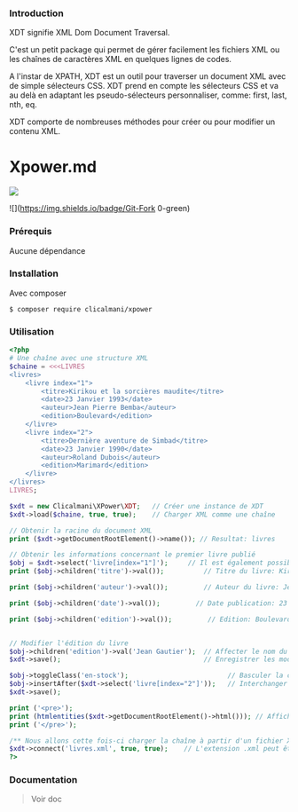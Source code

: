 ### Introduction

XDT signifie XML Dom Document Traversal.

C'est un petit package qui permet de gérer facilement les fichiers XML ou les chaînes de caractères XML en quelques lignes de codes.

A l'instar de XPATH, XDT est un outil pour traverser un document XML avec de simple sélecteurs CSS. XDT prend en compte les sélecteurs CSS et va au delà en adaptant les pseudo-sélecteurs personnaliser, comme: first, last, nth, eq. 

XDT comporte de nombreuses méthodes pour créer ou pour modifier un contenu XML.

# Xpower.md

![](https://upload.wikimedia.org/wikipedia/commons/9/9d/Xml_logo.svg)

![](https://img.shields.io/badge/Git-Fork 0-green)

### Prérequis
Aucune dépendance

### Installation
Avec composer

`$ composer require clicalmani/xpower`

### Utilisation

```php
<?php
# Une chaîne avec une structure XML 
$chaine = <<<LIVRES
<livres>
	<livre index="1">
		<titre>Kirikou et la sorcières maudite</titre>
		<date>23 Janvier 1993</date>
		<auteur>Jean Pierre Bemba</auteur>
		<edition>Boulevard</edition>
	</livre>
	<livre index="2">
		<titre>Dernière aventure de Simbad</titre>
		<date>23 Janvier 1990</date>
		<auteur>Roland Dubois</auteur>
		<edition>Marimard</edition>
	</livre>
</livres>
LIVRES;

$xdt = new Clicalmani\XPower\XDT;   // Créer une instance de XDT
$xdt->load($chaine, true, true);    // Charger XML comme une chaîne

// Obtenir la racine du document XML
print ($xdt->getDocumentRootElement()->name()); // Resultat: livres

// Obtenir les informations concernant le premier livre publié
$obj = $xdt->select('livre[index="1"]');	 // Il est également possible d'invoquer la méthode first(): $xdt->select('livre')->first();
print ($obj->children('titre')->val());          // Titre du livre: Kirikou ...

print ($obj->children('auteur')->val());         // Auteur du livre: Jean Pierre

print ($obj->children('date')->val());         // Date publication: 23 Janvier

print ($obj->children('edition')->val());         // Edition: Boulevard


// Modifier l'édition du livre 
$obj->children('edition')->val('Jean Gautier');  // Affecter le nom du nouveau editeur
$xdt->save();                                    // Enregistrer les modifications à la chaîne

$obj->toggleClass('en-stock');                         // Basculer la classe en-stock à l'élement sélectionné
$obj->insertAfter($xdt->select('livre[index="2"]'));   // Interchanger les positions des livres
$xdt->save();

print ('<pre>');
print (htmlentities($xdt->getDocumentRootElement()->html())); // Afficher la nouvelle structure
print ('</pre>');

/** Nous allons cette fois-ci charger la chaîne à partir d'un fichier XML contenant la même structure **/
$xdt->connect('livres.xml', true, true);    // L'extension .xml peut être omise
?>
```

### Documentation

> Voir doc

